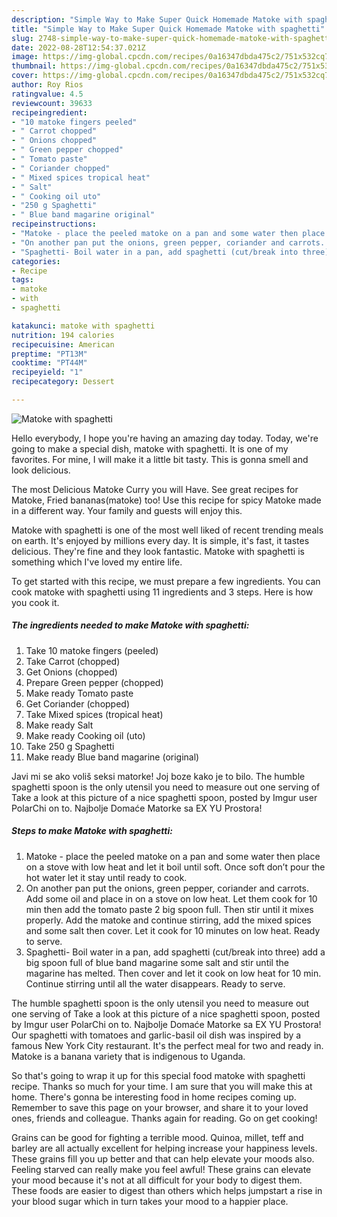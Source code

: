 ```yaml
---
description: "Simple Way to Make Super Quick Homemade Matoke with spaghetti"
title: "Simple Way to Make Super Quick Homemade Matoke with spaghetti"
slug: 2748-simple-way-to-make-super-quick-homemade-matoke-with-spaghetti
date: 2022-08-28T12:54:37.021Z
image: https://img-global.cpcdn.com/recipes/0a16347dbda475c2/751x532cq70/matoke-with-spaghetti-recipe-main-photo.jpg
thumbnail: https://img-global.cpcdn.com/recipes/0a16347dbda475c2/751x532cq70/matoke-with-spaghetti-recipe-main-photo.jpg
cover: https://img-global.cpcdn.com/recipes/0a16347dbda475c2/751x532cq70/matoke-with-spaghetti-recipe-main-photo.jpg
author: Roy Rios
ratingvalue: 4.5
reviewcount: 39633
recipeingredient:
- "10 matoke fingers peeled"
- " Carrot chopped"
- " Onions chopped"
- " Green pepper chopped"
- " Tomato paste"
- " Coriander chopped"
- " Mixed spices tropical heat"
- " Salt"
- " Cooking oil uto"
- "250 g Spaghetti"
- " Blue band magarine original"
recipeinstructions:
- "Matoke - place the peeled matoke on a pan and some water then place on a stove with low heat and let it boil until soft. Once soft don’t pour the hot water let it stay until ready to cook."
- "On another pan put the onions, green pepper, coriander and carrots. Add some oil and place in on a stove on low heat. Let them cook for 10 min then add the tomato paste 2 big spoon full. Then stir until it mixes properly. Add the matoke and continue stirring, add the mixed spices and some salt then cover. Let it cook for 10 minutes on low heat. Ready to serve."
- "Spaghetti- Boil water in a pan, add spaghetti (cut/break into three) add a big spoon full of blue band magarine some salt and stir until the magarine has melted. Then cover and let it cook on low heat for 10 min. Continue stirring until all the water disappears. Ready to serve."
categories:
- Recipe
tags:
- matoke
- with
- spaghetti

katakunci: matoke with spaghetti 
nutrition: 194 calories
recipecuisine: American
preptime: "PT13M"
cooktime: "PT44M"
recipeyield: "1"
recipecategory: Dessert

---
```



![Matoke with spaghetti](https://img-global.cpcdn.com/recipes/0a16347dbda475c2/751x532cq70/matoke-with-spaghetti-recipe-main-photo.jpg)

Hello everybody, I hope you're having an amazing day today. Today, we're going to make a special dish, matoke with spaghetti. It is one of my favorites. For mine, I will make it a little bit tasty. This is gonna smell and look delicious.

The most Delicious Matoke Curry you will Have. See great recipes for Matoke, Fried bananas(matoke) too! Use this recipe for spicy Matoke made in a different way. Your family and guests will enjoy this.

Matoke with spaghetti is one of the most well liked of recent trending meals on earth. It's enjoyed by millions every day. It is simple, it's fast, it tastes delicious. They're fine and they look fantastic. Matoke with spaghetti is something which I've loved my entire life.


To get started with this recipe, we must prepare a few ingredients. You can cook matoke with spaghetti using 11 ingredients and 3 steps. Here is how you cook it.

<!--inarticleads1-->

##### The ingredients needed to make Matoke with spaghetti:

1. Take 10 matoke fingers (peeled)
1. Take  Carrot (chopped)
1. Get  Onions (chopped)
1. Prepare  Green pepper (chopped)
1. Make ready  Tomato paste
1. Get  Coriander (chopped)
1. Take  Mixed spices (tropical heat)
1. Make ready  Salt
1. Make ready  Cooking oil (uto)
1. Take 250 g Spaghetti
1. Make ready  Blue band magarine (original)


Javi mi se ako voliš seksi matorke! Joj boze kako je to bilo. The humble spaghetti spoon is the only utensil you need to measure out one serving of Take a look at this picture of a nice spaghetti spoon, posted by Imgur user PolarChi on to. Najbolje Domaće Matorke sa EX YU Prostora! 

<!--inarticleads2-->

##### Steps to make Matoke with spaghetti:

1. Matoke - place the peeled matoke on a pan and some water then place on a stove with low heat and let it boil until soft. Once soft don’t pour the hot water let it stay until ready to cook.
1. On another pan put the onions, green pepper, coriander and carrots. Add some oil and place in on a stove on low heat. Let them cook for 10 min then add the tomato paste 2 big spoon full. Then stir until it mixes properly. Add the matoke and continue stirring, add the mixed spices and some salt then cover. Let it cook for 10 minutes on low heat. Ready to serve.
1. Spaghetti- Boil water in a pan, add spaghetti (cut/break into three) add a big spoon full of blue band magarine some salt and stir until the magarine has melted. Then cover and let it cook on low heat for 10 min. Continue stirring until all the water disappears. Ready to serve.


The humble spaghetti spoon is the only utensil you need to measure out one serving of Take a look at this picture of a nice spaghetti spoon, posted by Imgur user PolarChi on to. Najbolje Domaće Matorke sa EX YU Prostora! Our spaghetti with tomatoes and garlic-basil oil dish was inspired by a famous New York City restaurant. It&#39;s the perfect meal for two and ready in. Matoke is a banana variety that is indigenous to Uganda. 

So that's going to wrap it up for this special food matoke with spaghetti recipe. Thanks so much for your time. I am sure that you will make this at home. There's gonna be interesting food in home recipes coming up. Remember to save this page on your browser, and share it to your loved ones, friends and colleague. Thanks again for reading. Go on get cooking!

Grains can be good for fighting a terrible mood. Quinoa, millet, teff and barley are all actually excellent for helping increase your happiness levels. These grains fill you up better and that can help elevate your moods also. Feeling starved can really make you feel awful! These grains can elevate your mood because it's not at all difficult for your body to digest them. These foods are easier to digest than others which helps jumpstart a rise in your blood sugar which in turn takes your mood to a happier place.
